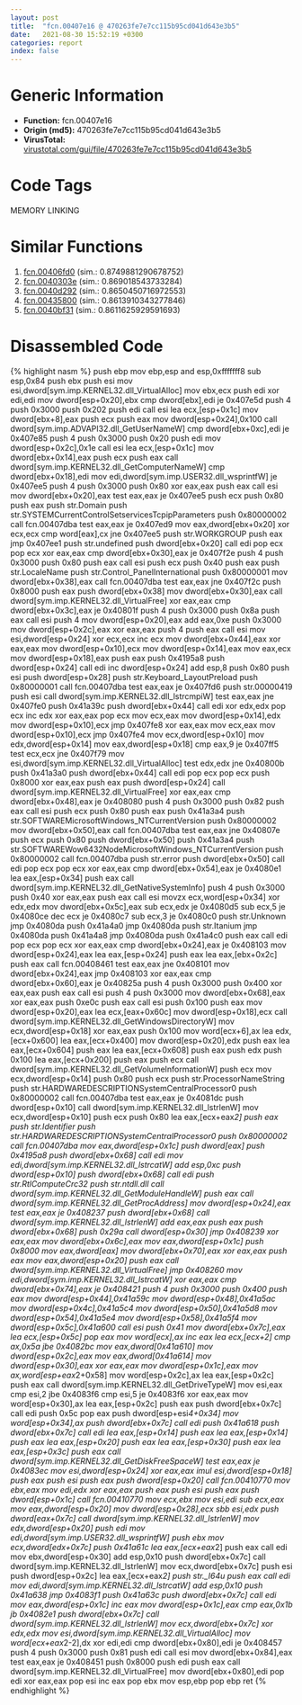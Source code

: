 ```yaml
---
layout: post
title:  "fcn.00407e16 @ 470263fe7e7cc115b95cd041d643e3b5"
date:   2021-08-30 15:52:19 +0300
categories: report
index: false
---
```


# Generic Information
- **Function:** fcn.00407e16
- **Origin (md5):** 470263fe7e7cc115b95cd041d643e3b5
- **VirusTotal:** [virustotal.com/gui/file/470263fe7e7cc115b95cd041d643e3b5][virustotal_ref]

# Code Tags
<span class="tag" id="MEMORY">MEMORY</span>
<span class="tag" id="LINKING">LINKING</span>


# Similar Functions

1. [fcn.00406fd0][similar_1_ref] (sim.: 0.8749881290678752)
2. [fcn.0040303e][similar_2_ref] (sim.: 0.869018543733284)
3. [fcn.0040d292][similar_3_ref] (sim.: 0.8650450716972553)
4. [fcn.00435800][similar_4_ref] (sim.: 0.8613910343277846)
5. [fcn.0040bf31][similar_5_ref] (sim.: 0.8611625929591693)


# Disassembled Code

{% highlight nasm %}
push ebp
mov ebp,esp
and esp,0xfffffff8
sub esp,0x84
push ebx
push esi
mov esi,dword[sym.imp.KERNEL32.dll_VirtualAlloc]
mov ebx,ecx
push edi
xor edi,edi
mov dword[esp+0x20],ebx
cmp dword[ebx],edi
je 0x407e5d
push 4
push 0x3000
push 0x202
push edi
call esi
lea ecx,[esp+0x1c]
mov dword[ebx+8],eax
push ecx
push eax
mov dword[esp+0x24],0x100
call dword[sym.imp.ADVAPI32.dll_GetUserNameW]
cmp dword[ebx+0xc],edi
je 0x407e85
push 4
push 0x3000
push 0x20
push edi
mov dword[esp+0x2c],0x1e
call esi
lea ecx,[esp+0x1c]
mov dword[ebx+0x14],eax
push ecx
push eax
call dword[sym.imp.KERNEL32.dll_GetComputerNameW]
cmp dword[ebx+0x18],edi
mov edi,dword[sym.imp.USER32.dll_wsprintfW]
je 0x407ee5
push 4
push 0x3000
push 0x80
xor eax,eax
push eax
call esi
mov dword[ebx+0x20],eax
test eax,eax
je 0x407ee5
push ecx
push 0x80
push eax
push str.Domain
push str.SYSTEMCurrentControlSetservicesTcpipParameters
push 0x80000002
call fcn.00407dba
test eax,eax
je 0x407ed9
mov eax,dword[ebx+0x20]
xor ecx,ecx
cmp word[eax],cx
jne 0x407ee5
push str.WORKGROUP
push eax
jmp 0x407ee1
push str.undefined
push dword[ebx+0x20]
call edi
pop ecx
pop ecx
xor eax,eax
cmp dword[ebx+0x30],eax
je 0x407f2e
push 4
push 0x3000
push 0x80
push eax
call esi
push ecx
push 0x40
push eax
push str.LocaleName
push str.Control_PanelInternational
push 0x80000001
mov dword[ebx+0x38],eax
call fcn.00407dba
test eax,eax
jne 0x407f2c
push 0x8000
push eax
push dword[ebx+0x38]
mov dword[ebx+0x30],eax
call dword[sym.imp.KERNEL32.dll_VirtualFree]
xor eax,eax
cmp dword[ebx+0x3c],eax
je 0x40801f
push 4
push 0x3000
push 0x8a
push eax
call esi
push 4
mov dword[esp+0x20],eax
add eax,0xe
push 0x3000
mov dword[esp+0x2c],eax
xor eax,eax
push 4
push eax
call esi
mov esi,dword[esp+0x24]
xor ecx,ecx
inc ecx
mov dword[ebx+0x44],eax
xor eax,eax
mov dword[esp+0x10],ecx
mov dword[esp+0x14],eax
mov eax,ecx
mov dword[esp+0x18],eax
push eax
push 0x4195a8
push dword[esp+0x24]
call edi
inc dword[esp+0x24]
add esp,8
push 0x80
push esi
push dword[esp+0x28]
push str.Keyboard_LayoutPreload
push 0x80000001
call fcn.00407dba
test eax,eax
je 0x407fd6
push str.00000419
push esi
call dword[sym.imp.KERNEL32.dll_lstrcmpiW]
test eax,eax
jne 0x407fe0
push 0x41a39c
push dword[ebx+0x44]
call edi
xor edx,edx
pop ecx
inc edx
xor eax,eax
pop ecx
mov ecx,eax
mov dword[esp+0x14],edx
mov dword[esp+0x10],ecx
jmp 0x407fe8
xor eax,eax
mov ecx,eax
mov dword[esp+0x10],ecx
jmp 0x407fe4
mov ecx,dword[esp+0x10]
mov edx,dword[esp+0x14]
mov eax,dword[esp+0x18]
cmp eax,9
je 0x407ff5
test ecx,ecx
jne 0x407f79
mov esi,dword[sym.imp.KERNEL32.dll_VirtualAlloc]
test edx,edx
jne 0x40800b
push 0x41a3a0
push dword[ebx+0x44]
call edi
pop ecx
pop ecx
push 0x8000
xor eax,eax
push eax
push dword[esp+0x24]
call dword[sym.imp.KERNEL32.dll_VirtualFree]
xor eax,eax
cmp dword[ebx+0x48],eax
je 0x408080
push 4
push 0x3000
push 0x82
push eax
call esi
push ecx
push 0x80
push eax
push 0x41a3a4
push str.SOFTWAREMicrosoftWindows_NTCurrentVersion
push 0x80000002
mov dword[ebx+0x50],eax
call fcn.00407dba
test eax,eax
jne 0x40807e
push ecx
push 0x80
push dword[ebx+0x50]
push 0x41a3a4
push str.SOFTWAREWow6432NodeMicrosoftWindows_NTCurrentVersion
push 0x80000002
call fcn.00407dba
push str.error
push dword[ebx+0x50]
call edi
pop ecx
pop ecx
xor eax,eax
cmp dword[ebx+0x54],eax
je 0x4080e1
lea eax,[esp+0x34]
push eax
call dword[sym.imp.KERNEL32.dll_GetNativeSystemInfo]
push 4
push 0x3000
push 0x40
xor eax,eax
push eax
call esi
movzx ecx,word[esp+0x34]
xor edx,edx
mov dword[ebx+0x5c],eax
sub ecx,edx
je 0x4080d5
sub ecx,5
je 0x4080ce
dec ecx
je 0x4080c7
sub ecx,3
je 0x4080c0
push str.Unknown
jmp 0x4080da
push 0x41a4a0
jmp 0x4080da
push str.Itanium
jmp 0x4080da
push 0x41a4a8
jmp 0x4080da
push 0x41a4c0
push eax
call edi
pop ecx
pop ecx
xor eax,eax
cmp dword[ebx+0x24],eax
je 0x408103
mov dword[esp+0x24],eax
lea eax,[esp+0x24]
push eax
lea eax,[ebx+0x2c]
push eax
call fcn.00408461
test eax,eax
jne 0x408101
mov dword[ebx+0x24],eax
jmp 0x408103
xor eax,eax
cmp dword[ebx+0x60],eax
je 0x40825a
push 4
push 0x3000
push 0x400
xor eax,eax
push eax
call esi
push 4
push 0x3000
mov dword[ebx+0x68],eax
xor eax,eax
push 0xe0c
push eax
call esi
push 0x100
push eax
mov dword[esp+0x20],eax
lea ecx,[eax+0x60c]
mov dword[esp+0x18],ecx
call dword[sym.imp.KERNEL32.dll_GetWindowsDirectoryW]
mov ecx,dword[esp+0x18]
xor eax,eax
push 0x100
mov word[ecx+6],ax
lea edx,[ecx+0x600]
lea eax,[ecx+0x400]
mov dword[esp+0x20],edx
push eax
lea eax,[ecx+0x604]
push eax
lea eax,[ecx+0x608]
push eax
push edx
push 0x100
lea eax,[ecx+0x200]
push eax
push ecx
call dword[sym.imp.KERNEL32.dll_GetVolumeInformationW]
push ecx
mov ecx,dword[esp+0x14]
push 0x80
push ecx
push str.ProcessorNameString
push str.HARDWAREDESCRIPTIONSystemCentralProcessor0
push 0x80000002
call fcn.00407dba
test eax,eax
je 0x4081dc
push dword[esp+0x10]
call dword[sym.imp.KERNEL32.dll_lstrlenW]
mov ecx,dword[esp+0x10]
push ecx
push 0x80
lea eax,[ecx+eax*2]
push eax
push str.Identifier
push str.HARDWAREDESCRIPTIONSystemCentralProcessor0
push 0x80000002
call fcn.00407dba
mov eax,dword[esp+0x1c]
push dword[eax]
push 0x4195a8
push dword[ebx+0x68]
call edi
mov edi,dword[sym.imp.KERNEL32.dll_lstrcatW]
add esp,0xc
push dword[esp+0x10]
push dword[ebx+0x68]
call edi
push str.RtlComputeCrc32
push str.ntdll.dll
call dword[sym.imp.KERNEL32.dll_GetModuleHandleW]
push eax
call dword[sym.imp.KERNEL32.dll_GetProcAddress]
mov dword[esp+0x24],eax
test eax,eax
je 0x408237
push dword[ebx+0x68]
call dword[sym.imp.KERNEL32.dll_lstrlenW]
add eax,eax
push eax
push dword[ebx+0x68]
push 0x29a
call dword[esp+0x30]
jmp 0x408239
xor eax,eax
mov dword[ebx+0x6c],eax
mov eax,dword[esp+0x1c]
push 0x8000
mov eax,dword[eax]
mov dword[ebx+0x70],eax
xor eax,eax
push eax
mov eax,dword[esp+0x20]
push eax
call dword[sym.imp.KERNEL32.dll_VirtualFree]
jmp 0x408260
mov edi,dword[sym.imp.KERNEL32.dll_lstrcatW]
xor eax,eax
cmp dword[ebx+0x74],eax
je 0x408421
push 4
push 0x3000
push 0x400
push eax
mov dword[esp+0x44],0x41a59c
mov dword[esp+0x48],0x41a5ac
mov dword[esp+0x4c],0x41a5c4
mov dword[esp+0x50],0x41a5d8
mov dword[esp+0x54],0x41a5e4
mov dword[esp+0x58],0x41a5f4
mov dword[esp+0x5c],0x41a600
call esi
push 0x41
mov dword[ebx+0x7c],eax
lea ecx,[esp+0x5c]
pop eax
mov word[ecx],ax
inc eax
lea ecx,[ecx+2]
cmp ax,0x5a
jbe 0x4082bc
mov eax,dword[0x41a610]
mov dword[esp+0x2c],eax
mov eax,dword[0x41a614]
mov dword[esp+0x30],eax
xor eax,eax
mov dword[esp+0x1c],eax
mov ax,word[esp+eax*2+0x58]
mov word[esp+0x2c],ax
lea eax,[esp+0x2c]
push eax
call dword[sym.imp.KERNEL32.dll_GetDriveTypeW]
mov esi,eax
cmp esi,2
jbe 0x4083f6
cmp esi,5
je 0x4083f6
xor eax,eax
mov word[esp+0x30],ax
lea eax,[esp+0x2c]
push eax
push dword[ebx+0x7c]
call edi
push 0x5c
pop eax
push dword[esp+esi*4+0x34]
mov word[esp+0x34],ax
push dword[ebx+0x7c]
call edi
push 0x41a618
push dword[ebx+0x7c]
call edi
lea eax,[esp+0x14]
push eax
lea eax,[esp+0x14]
push eax
lea eax,[esp+0x20]
push eax
lea eax,[esp+0x30]
push eax
lea eax,[esp+0x3c]
push eax
call dword[sym.imp.KERNEL32.dll_GetDiskFreeSpaceW]
test eax,eax
je 0x4083ec
mov esi,dword[esp+0x24]
xor eax,eax
imul esi,dword[esp+0x18]
push eax
push esi
push eax
push dword[esp+0x20]
call fcn.00410770
mov ebx,eax
mov edi,edx
xor eax,eax
push eax
push esi
push eax
push dword[esp+0x1c]
call fcn.00410770
mov ecx,ebx
mov esi,edi
sub ecx,eax
mov eax,dword[esp+0x20]
mov dword[esp+0x28],ecx
sbb esi,edx
push dword[eax+0x7c]
call dword[sym.imp.KERNEL32.dll_lstrlenW]
mov edx,dword[esp+0x20]
push edi
mov edi,dword[sym.imp.USER32.dll_wsprintfW]
push ebx
mov ecx,dword[edx+0x7c]
push 0x41a61c
lea eax,[ecx+eax*2]
push eax
call edi
mov ebx,dword[esp+0x30]
add esp,0x10
push dword[ebx+0x7c]
call dword[sym.imp.KERNEL32.dll_lstrlenW]
mov ecx,dword[ebx+0x7c]
push esi
push dword[esp+0x2c]
lea eax,[ecx+eax*2]
push str._I64u
push eax
call edi
mov edi,dword[sym.imp.KERNEL32.dll_lstrcatW]
add esp,0x10
push 0x41a638
jmp 0x4083f1
push 0x41a63c
push dword[ebx+0x7c]
call edi
mov eax,dword[esp+0x1c]
inc eax
mov dword[esp+0x1c],eax
cmp eax,0x1b
jb 0x4082e1
push dword[ebx+0x7c]
call dword[sym.imp.KERNEL32.dll_lstrlenW]
mov ecx,dword[ebx+0x7c]
xor edx,edx
mov esi,dword[sym.imp.KERNEL32.dll_VirtualAlloc]
mov word[ecx+eax*2-2],dx
xor edi,edi
cmp dword[ebx+0x80],edi
je 0x408457
push 4
push 0x3000
push 0x81
push edi
call esi
mov dword[ebx+0x84],eax
test eax,eax
je 0x408451
push 0x8000
push edi
push eax
call dword[sym.imp.KERNEL32.dll_VirtualFree]
mov dword[ebx+0x80],edi
pop edi
xor eax,eax
pop esi
inc eax
pop ebx
mov esp,ebp
pop ebp
ret
{% endhighlight %}


[similar_1_ref]: /report/fcn.00406fd0@0aa2d73a5300dff2412388945614b507
[similar_2_ref]: /report/fcn.0040303e@470263fe7e7cc115b95cd041d643e3b5
[similar_3_ref]: /report/fcn.0040d292@f5b8476c36459986b226c45654aeb016
[similar_4_ref]: /report/fcn.00435800@44e1ffcf4e71f4505c09d520fd75f1e4
[similar_5_ref]: /report/fcn.0040bf31@e16f74a2849182d98050864255e902f8
[virustotal_ref]: https://www.virustotal.com/gui/file/470263fe7e7cc115b95cd041d643e3b5